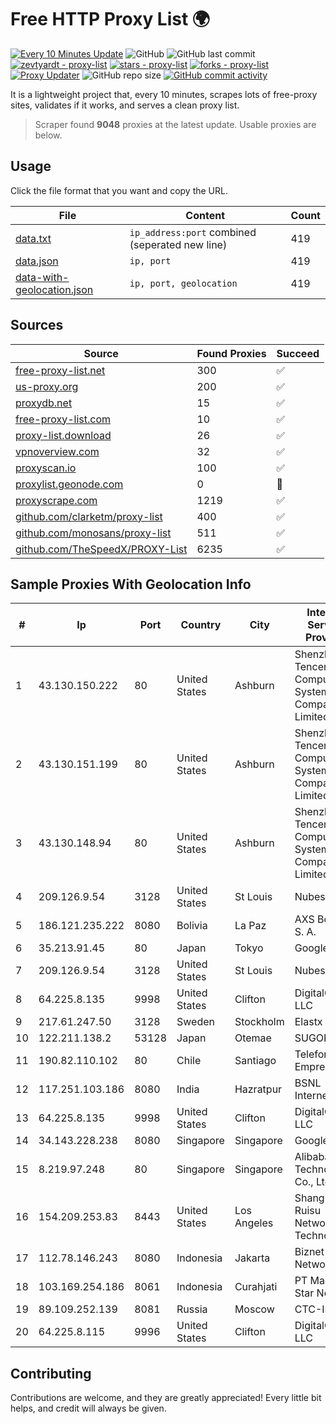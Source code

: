 
# Free HTTP Proxy List 🌍

[![Every 10 Minutes Update](https://github.com/mertguvencli/http-proxy-list/actions/workflows/main.yml/badge.svg?branch=main)](https://github.com/mertguvencli/http-proxy-list/actions/workflows/main.yml)
![GitHub](https://img.shields.io/github/license/mertguvencli/http-proxy-list)
![GitHub last commit](https://img.shields.io/github/last-commit/mertguvencli/http-proxy-list)
[![zevtyardt - proxy-list](https://img.shields.io/static/v1?label=zevtyardt&message=proxy-list&color=blue&logo=github)](https://github.com/zevtyardt/proxy-list "Go to GitHub repo")
[![stars - proxy-list](https://img.shields.io/github/stars/zevtyardt/proxy-list?style=social)](https://github.com/zevtyardt/proxy-list)
[![forks - proxy-list](https://img.shields.io/github/forks/zevtyardt/proxy-list?style=social)](https://github.com/zevtyardt/proxy-list)
[![Proxy Updater](https://github.com/zevtyardt/proxy-list/workflows/Proxy%20Updater/badge.svg)](https://github.com/zevtyardt/proxy-list/actions?query=workflow:"Proxy+Updater")
![GitHub repo size](https://img.shields.io/github/repo-size/zevtyardt/proxy-list)
[![GitHub commit activity](https://img.shields.io/github/commit-activity/m/zevtyardt/proxy-list?logo=commits)](https://github.com/zevtyardt/proxy-list/commits/main)

It is a lightweight project that, every 10 minutes, scrapes lots of free-proxy sites, validates if it works, and serves a clean proxy list.

> Scraper found **9048** proxies at the latest update. Usable proxies are below.

## Usage

Click the file format that you want and copy the URL.

|File|Content|Count|
|----|-------|-----|
|[data.txt](https://raw.githubusercontent.com/mertguvencli/http-proxy-list/main/proxy-list/data.txt)|`ip_address:port` combined (seperated new line)|419|
|[data.json](https://raw.githubusercontent.com/mertguvencli/http-proxy-list/main/proxy-list/data.json)|`ip, port`|419|
|[data-with-geolocation.json](https://raw.githubusercontent.com/mertguvencli/http-proxy-list/main/proxy-list/data-with-geolocation.json)|`ip, port, geolocation`|419|

## Sources

|Source|Found Proxies|Succeed|
|------|-------------|-------|
|[free-proxy-list.net](https://free-proxy-list.net)|300|✅|
|[us-proxy.org](https://www.us-proxy.org)|200|✅|
|[proxydb.net](http://proxydb.net)|15|✅|
|[free-proxy-list.com](https://free-proxy-list.com/?page=&port=&type%5B%5D=http&type%5B%5D=https&up_time=0&search=Search)|10|✅|
|[proxy-list.download](https://www.proxy-list.download/HTTP)|26|✅|
|[vpnoverview.com](https://vpnoverview.com/privacy/anonymous-browsing/free-proxy-servers)|32|✅|
|[proxyscan.io](https://www.proxyscan.io)|100|✅|
|[proxylist.geonode.com](https://proxylist.geonode.com/api/proxy-list?limit=300&page=1&sort_by=lastChecked&sort_type=desc&protocols=http,https)|0|🚫|
|[proxyscrape.com](https://api.proxyscrape.com/v2/?request=displayproxies&protocol=http&timeout=10000&country=all&ssl=all&anonymity=all)|1219|✅|
|[github.com/clarketm/proxy-list](https://raw.githubusercontent.com/clarketm/proxy-list/master/proxy-list-raw.txt)|400|✅|
|[github.com/monosans/proxy-list](https://raw.githubusercontent.com/monosans/proxy-list/main/proxies/http.txt)|511|✅|
|[github.com/TheSpeedX/PROXY-List](https://raw.githubusercontent.com/TheSpeedX/PROXY-List/master/http.txt)|6235|✅|


## Sample Proxies With Geolocation Info

|#|Ip|Port|Country|City|Internet Service Provider|
|-|--|----|-------|----|-------------------------|
|1|43.130.150.222|80|United States|Ashburn|Shenzhen Tencent Computer Systems Company Limited|
|2|43.130.151.199|80|United States|Ashburn|Shenzhen Tencent Computer Systems Company Limited|
|3|43.130.148.94|80|United States|Ashburn|Shenzhen Tencent Computer Systems Company Limited|
|4|209.126.9.54|3128|United States|St Louis|Nubes, LLC|
|5|186.121.235.222|8080|Bolivia|La Paz|AXS Bolivia S. A.|
|6|35.213.91.45|80|Japan|Tokyo|Google LLC|
|7|209.126.9.54|3128|United States|St Louis|Nubes, LLC|
|8|64.225.8.135|9998|United States|Clifton|DigitalOcean, LLC|
|9|217.61.247.50|3128|Sweden|Stockholm|Elastx AB|
|10|122.211.138.2|53128|Japan|Otemae|SUGOKURA|
|11|190.82.110.102|80|Chile|Santiago|Telefonica Empresas|
|12|117.251.103.186|8080|India|Hazratpur|BSNL Internet|
|13|64.225.8.135|9998|United States|Clifton|DigitalOcean, LLC|
|14|34.143.228.238|8080|Singapore|Singapore|Google LLC|
|15|8.219.97.248|80|Singapore|Singapore|Alibaba (US) Technology Co., Ltd.|
|16|154.209.253.83|8443|United States|Los Angeles|Shanghai Ruisu Network Technology|
|17|112.78.146.243|8080|Indonesia|Jakarta|Biznet Networks|
|18|103.169.254.186|8061|Indonesia|Curahjati|PT Master Star Network|
|19|89.109.252.139|8081|Russia|Moscow|CTC-IPOE|
|20|64.225.8.115|9996|United States|Clifton|DigitalOcean, LLC|



## Contributing

Contributions are welcome, and they are greatly appreciated! Every
little bit helps, and credit will always be given.

